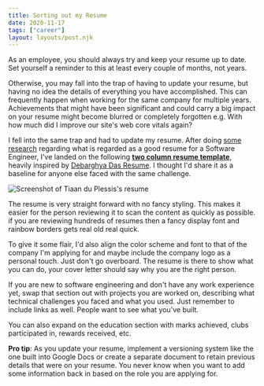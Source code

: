 ```yaml
---
title: Sorting out my Resume
date: 2020-11-17
tags: ["career"]
layout: layouts/post.njk
---
```


As an employee, you should always try and keep your resume up to date. Set yourself a reminder to this at least every couple of months, not years.

Otherwise, you may fall into the trap of having to update your resume, but having no idea the details of everything you have accomplished. This can frequently happen when working for the same company for multiple years. Achievements that might have been significant and could carry a big impact on your resume might become blurred or completely forgotten e.g. With how much did I improve our site's web core vitals again?

I fell into the same trap and had to update my resume. After doing [some research](https://www.youtube.com/results?search_query=software+engineer+resume) regarding what is regarded as a good resume for a Software Engineer, I've landed on the following **[two column resume template](https://docs.google.com/document/d/1Wks2zksi_jy8MeZRgjBGyo1DFChzMS0Edq9qvDw30xQ/edit?usp=sharing)**, heavily inspired by [Debarghya Das Resume](https://github.com/deedy/Deedy-Resume). I thought I'd share it as a baseline for anyone else faced with the same challenge.

![Screenshot of Tiaan du Plessis's resume](/posts/resume-preview.jpg)

The resume is very straight forward with no fancy styling. This makes it easier for the person reviewing it to scan the content as quickly as possible. if you are reviewing hundreds of resumes then a fancy display font and rainbow borders gets real old real quick.

To give it some flair, I'd also align the color scheme and font to that of the company I'm applying for and maybe include the company logo as a personal touch. Just don't go overboard. The resume is there to show what you can do, your cover letter should say why you are the right person.

If you are new to software engineering and don't have any work experience yet, swap that section out with projects you are worked on, describing what technical challenges you faced and what you used. Just remember to include links as well. People want to see what you've built.

You can also expand on the education section with marks achieved, clubs participated in, rewards received, etc.

**Pro tip**: As you update your resume, implement a versioning system like the one built into Google Docs or create a separate document to retain previous details that were on your resume. You never know when you want to add some information back in based on the role you are applying for.
